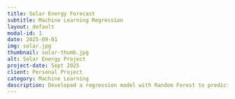 ```yaml
---
title: Solar Energy Forecast
subtitle: Machine Learning Regression
layout: default
modal-id: 1
date: 2025-09-01
img: solar.jpg
thumbnail: solar-thumb.jpg
alt: Solar Energy Project
project-date: Sept 2025
client: Personal Project
category: Machine Learning
description: Developed a regression model with Random Forest to predict solar energy (kWh) using climate and radiation data. Built an interactive FastAPI + Streamlit dashboard and containerized the full solution with Docker.
---
```


